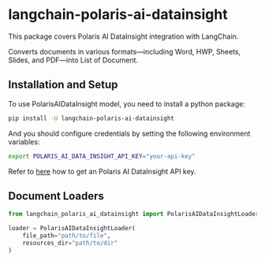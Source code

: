 # langchain-polaris-ai-datainsight

This package covers Polaris AI DataInsight integration with LangChain.

Converts documents in various formats—including Word, HWP, Sheets, Slides, and PDF—into List of Document.

## Installation and Setup

To use PolarisAIDataInsight model, you need to install a python package:

```bash
pip install -U langchain-polaris-ai-datainsight
```

And you should configure credentials by setting the following environment variables:

```bash
export POLARIS_AI_DATA_INSIGHT_API_KEY="your-api-key"
```

Refer to [here](https://datainsight.polarisoffice.com/documentation/quickstart) how to get an Polaris AI DataInsight API key.


## Document Loaders


```python
from langchain_polaris_ai_datainsight import PolarisAIDataInsightLoader

loader = PolarisAIDataInsightLoader(
    file_path="path/to/file",
    resources_dir="path/to/dir"
)
```